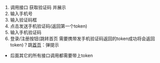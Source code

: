 1. 调用接口 获取验证码 并展示
2. 输入手机号
3. 输入验证码框
4. 点击发送手机验证码(返回第一个token)
5. 输入手机验证码 
6. 登录/注册按钮(跳转首页 需要携带发手机验证码返回的token成功将会返回token)？跳[首页](3.md)：弹提示
* 后面其它的所有接口调用都需要带上token
